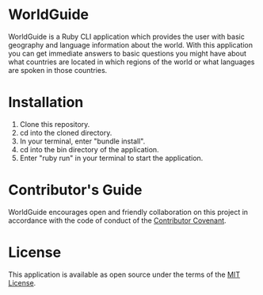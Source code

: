 # WorldGuide

WorldGuide is a Ruby CLI application which provides the user with basic geography and language information about the world. With this application you can get immediate answers to basic questions you might have about what countries are located in which regions of the world or what languages are spoken in those countries.

# Installation

1. Clone this repository.
2. cd into the cloned directory.
3. In your terminal, enter "bundle install".
4. cd into the bin directory of the application.
5. Enter "ruby run" in your terminal to start the application.

# Contributor's Guide

WorldGuide encourages open and friendly collaboration on this project in accordance with the code of conduct of the <a href="https://www.contributor-covenant.org/version/2/0/code_of_conduct/">Contributor Covenant</a>.

# License

This application is available as open source under the terms of the <a href="http://opensource.org/licenses/MIT">MIT License</a>.